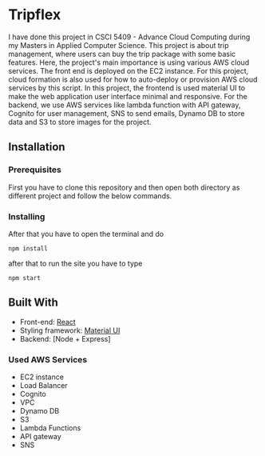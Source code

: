 # Tripflex

I have done this project in CSCI 5409 - Advance Cloud Computing during my Masters in Applied Computer Science.
This project is about trip management, where users can buy the trip package with some basic features. Here, the project's main importance is using various AWS cloud services. The front end is deployed on the EC2 instance. For this project, cloud formation is also used for how to auto-deploy or provision AWS cloud services by this script.
In this project, the frontend is used material UI to make the web application user interface minimal and responsive. For the backend, we use AWS services like lambda function with API gateway, Cognito for user management, SNS to send emails, Dynamo DB to store data and S3 to store images for the project. 

## Installation

### Prerequisites

First you have to clone this repository and then open both directory as different project and follow the below commands.

### Installing

After that you have to open the terminal and do

```
npm install
```

after that to run the site you have to type

```
npm start
```

## Built With

- Front-end: [React](https://reactjs.org)
- Styling framework: [Material UI](https://mui.com/)
- Backend: [Node + Express]
### Used AWS Services
- EC2 instance
- Load Balancer
- Cognito
- VPC
- Dynamo DB
- S3
- Lambda Functions
- API gateway
- SNS
